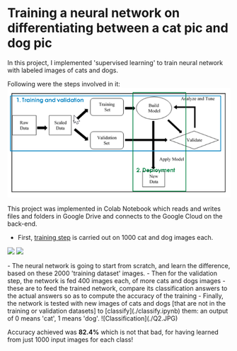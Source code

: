 # Training a neural network on differentiating between a cat pic and dog pic

In this project, I implemented 'supervised learning' to train neural network with labeled images of cats and dogs.

Following were the steps involved in it:
![Supervised ML](./SupML.png)

This project was implemented in Colab Notebook which reads and writes files and folders in Google Drive and connects to the Google Cloud on the back-end.

- First, [training step](./train.ipynb) is carried out on 1000 cat and dog images each.
<p float="left">
  <img src="/what1.png" width="75" />
  <img src="/what2.png" width="75" /> 
<!--   <img src="/img3.png" width="100" /> -->
</p>
- The neural network is going to start from scratch, and learn the difference, based on these 2000 'training dataset' images.
- Then for the validation step, the network is fed 400 images each, of more cats and dogs images - these are to feed the trained network, compare its classification answers to the actual answers so as to compute the accuracy of the training
- Finally, the network is tested with new images of cats and dogs [that are not in the training or validation datasets] to [classify](./classify.ipynb) them: an output of 0 means 'cat', 1 means 'dog'.
![Classification](./Q2.JPG)

Accuracy achieved was **82.4%** which is not that bad, for having learned from just 1000 input images for each class!
